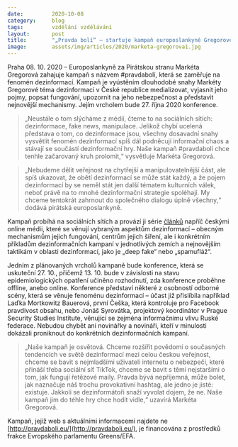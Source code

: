 ```yaml
---
date:         2020-10-08
category:     blog
tags:         vzdělání vzdělávání
layout:       post
title:        "„Pravda bolí“ – startuje kampaň europoslankyně Gregorové věnovaná dezinformacím"
image:        assets/img/articles/2020/marketa-gregorova1.jpg
---
```




Praha 08. 10. 2020 – Europoslankyně za Pirátskou stranu Markéta Gregorová zahajuje kampaň s názvem #pravdabolí, která se zaměřuje na fenomén dezinformací. Kampaň je vyústěním dlouhodobé snahy Markéty Gregorové téma dezinformací v České republice medializovat, vyjasnit jeho pojmy, popsat fungování, upozornit na jeho nebezpečnost a představit nejnovější mechanismy. Jejím vrcholem bude 27. října 2020 konference.

> „Neustále o tom slýcháme z médií, čteme to na sociálních sítích: dezinformace, fake news, manipulace. Jelikož chybí ucelená představa o tom, co dezinformace jsou, všechny dosavadní snahy vysvětlit fenomén dezinformací spíš dál podněcují informační chaos a stávají se součástí dezinformační hry. Naše kampaň #pravdabolí chce tenhle začarovaný kruh prolomit,“ vysvětluje Markéta Gregorová.

> „Nebudeme dělit veřejnost na chytřejší a manipulovatelnější část, ale spíš ukazovat, že obětí dezinformací se může stát každý, a že pojem dezinformací by se neměl stát jen další tématem kulturních válek, neboť právě na to mnohé dezinformační strategie spoléhají. My chceme tentokrát zahrnout do společného dialogu úplně všechny,“ dodává pirátská europoslankyně.

Kampaň probíhá na sociálních sítích a provází ji série [článků](https://gregorova.eu/historie-dezinformaci-jak-se-vyvijely-nastroje-politickeho-boje-a/) napříč českými online médii, které se věnují vybraným aspektům dezinformací – obecným mechanismům jejich fungování, centrům jejich šíření, ale i konkrétním příkladům dezinformačních kampaní v jednotlivých zemích a nejnovějším taktikám v oblasti dezinformací, jako je „deep fake“ nebo „spamufláž“. 

Jedním z plánovaných vrcholů kampaně bude konference, která se uskuteční 27. 10., přičemž 13. 10. bude v závislosti na stavu epidemiologických opatření učiněno rozhodnutí, zda konference proběhne offline, anebo online. Konference představí některé z osobností odborné scény, která se věnuje fenoménu dezinformací – účast již přislíbila například Laďka Mortkowitz Bauerová, první Češka, která kontroluje pro Facebook pravdivost obsahu, nebo Jonáš Syrovátka, projektový koordinátor v Prague Security Studies Institute, věnující se zejména informačnímu vlivu Ruské federace. Nebudou chybět ani novinářky a novináři, kteří v minulosti dokázali proniknout do konkrétních dezinformačních kampaní.

> „Naše kampaň je osvětová. Chceme rozšířit povědomí o současných tendencích ve světě dezinformací mezi celou českou veřejnost, chceme se bavit s nejmladšími uživateli internetu o nebezpečí, které přináší třeba sociální síť TikTok, chceme se bavit s těmi nejstaršími o tom, jak fungují řetězové maily. Pravda bývá nepříjemná, může bolet, jak naznačuje náš trochu provokativní hashtag, ale jedno je jisté: existuje. Jakkoli se dezinformátoři snaží vyvolat dojem, že ne. Naše kampaň jim do téhle hry chce hodit vidle,“ uzavírá Markéta Gregorová.

Kampaň, jejíž web s aktuálními informacemi najdete ne [http://pravdaboli.eu/](http://pravdaboli.eu/), je financována z prostředků frakce Evropského parlamentu Greens/EFA.

